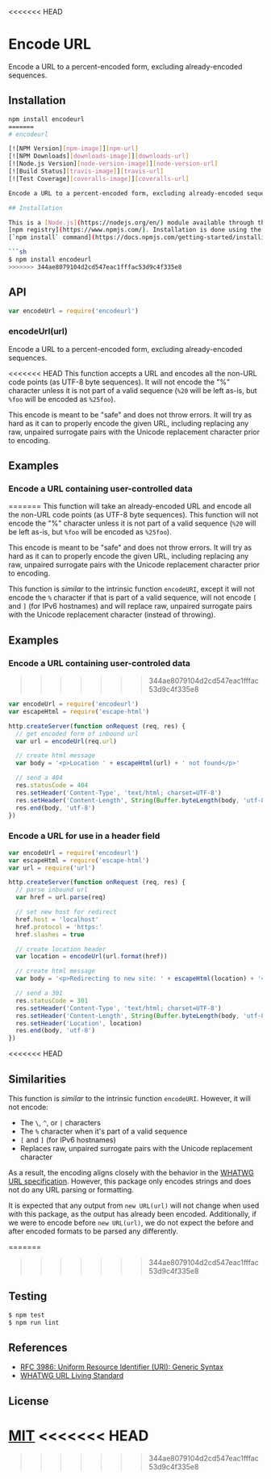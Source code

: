 <<<<<<< HEAD
# Encode URL

Encode a URL to a percent-encoded form, excluding already-encoded sequences.

## Installation

```sh
npm install encodeurl
=======
# encodeurl

[![NPM Version][npm-image]][npm-url]
[![NPM Downloads][downloads-image]][downloads-url]
[![Node.js Version][node-version-image]][node-version-url]
[![Build Status][travis-image]][travis-url]
[![Test Coverage][coveralls-image]][coveralls-url]

Encode a URL to a percent-encoded form, excluding already-encoded sequences

## Installation

This is a [Node.js](https://nodejs.org/en/) module available through the
[npm registry](https://www.npmjs.com/). Installation is done using the
[`npm install` command](https://docs.npmjs.com/getting-started/installing-npm-packages-locally):

```sh
$ npm install encodeurl
>>>>>>> 344ae8079104d2cd547eac1fffac53d9c4f335e8
```

## API

```js
var encodeUrl = require('encodeurl')
```

### encodeUrl(url)

Encode a URL to a percent-encoded form, excluding already-encoded sequences.

<<<<<<< HEAD
This function accepts a URL and encodes all the non-URL code points (as UTF-8 byte sequences). It will not encode the "%" character unless it is not part of a valid sequence (`%20` will be left as-is, but `%foo` will be encoded as `%25foo`).

This encode is meant to be "safe" and does not throw errors. It will try as hard as it can to properly encode the given URL, including replacing any raw, unpaired surrogate pairs with the Unicode replacement character prior to encoding.

## Examples

### Encode a URL containing user-controlled data
=======
This function will take an already-encoded URL and encode all the non-URL
code points (as UTF-8 byte sequences). This function will not encode the
"%" character unless it is not part of a valid sequence (`%20` will be
left as-is, but `%foo` will be encoded as `%25foo`).

This encode is meant to be "safe" and does not throw errors. It will try as
hard as it can to properly encode the given URL, including replacing any raw,
unpaired surrogate pairs with the Unicode replacement character prior to
encoding.

This function is _similar_ to the intrinsic function `encodeURI`, except it
will not encode the `%` character if that is part of a valid sequence, will
not encode `[` and `]` (for IPv6 hostnames) and will replace raw, unpaired
surrogate pairs with the Unicode replacement character (instead of throwing).

## Examples

### Encode a URL containing user-controled data
>>>>>>> 344ae8079104d2cd547eac1fffac53d9c4f335e8

```js
var encodeUrl = require('encodeurl')
var escapeHtml = require('escape-html')

http.createServer(function onRequest (req, res) {
  // get encoded form of inbound url
  var url = encodeUrl(req.url)

  // create html message
  var body = '<p>Location ' + escapeHtml(url) + ' not found</p>'

  // send a 404
  res.statusCode = 404
  res.setHeader('Content-Type', 'text/html; charset=UTF-8')
  res.setHeader('Content-Length', String(Buffer.byteLength(body, 'utf-8')))
  res.end(body, 'utf-8')
})
```

### Encode a URL for use in a header field

```js
var encodeUrl = require('encodeurl')
var escapeHtml = require('escape-html')
var url = require('url')

http.createServer(function onRequest (req, res) {
  // parse inbound url
  var href = url.parse(req)

  // set new host for redirect
  href.host = 'localhost'
  href.protocol = 'https:'
  href.slashes = true

  // create location header
  var location = encodeUrl(url.format(href))

  // create html message
  var body = '<p>Redirecting to new site: ' + escapeHtml(location) + '</p>'

  // send a 301
  res.statusCode = 301
  res.setHeader('Content-Type', 'text/html; charset=UTF-8')
  res.setHeader('Content-Length', String(Buffer.byteLength(body, 'utf-8')))
  res.setHeader('Location', location)
  res.end(body, 'utf-8')
})
```

<<<<<<< HEAD
## Similarities

This function is _similar_ to the intrinsic function `encodeURI`. However, it will not encode:

* The `\`, `^`, or `|` characters
* The `%` character when it's part of a valid sequence
* `[` and `]` (for IPv6 hostnames)
* Replaces raw, unpaired surrogate pairs with the Unicode replacement character

As a result, the encoding aligns closely with the behavior in the [WHATWG URL specification][whatwg-url]. However, this package only encodes strings and does not do any URL parsing or formatting.

It is expected that any output from `new URL(url)` will not change when used with this package, as the output has already been encoded. Additionally, if we were to encode before `new URL(url)`, we do not expect the before and after encoded formats to be parsed any differently.

=======
>>>>>>> 344ae8079104d2cd547eac1fffac53d9c4f335e8
## Testing

```sh
$ npm test
$ npm run lint
```

## References

- [RFC 3986: Uniform Resource Identifier (URI): Generic Syntax][rfc-3986]
- [WHATWG URL Living Standard][whatwg-url]

[rfc-3986]: https://tools.ietf.org/html/rfc3986
[whatwg-url]: https://url.spec.whatwg.org/

## License

[MIT](LICENSE)
<<<<<<< HEAD
=======

[npm-image]: https://img.shields.io/npm/v/encodeurl.svg
[npm-url]: https://npmjs.org/package/encodeurl
[node-version-image]: https://img.shields.io/node/v/encodeurl.svg
[node-version-url]: https://nodejs.org/en/download
[travis-image]: https://img.shields.io/travis/pillarjs/encodeurl.svg
[travis-url]: https://travis-ci.org/pillarjs/encodeurl
[coveralls-image]: https://img.shields.io/coveralls/pillarjs/encodeurl.svg
[coveralls-url]: https://coveralls.io/r/pillarjs/encodeurl?branch=master
[downloads-image]: https://img.shields.io/npm/dm/encodeurl.svg
[downloads-url]: https://npmjs.org/package/encodeurl
>>>>>>> 344ae8079104d2cd547eac1fffac53d9c4f335e8
